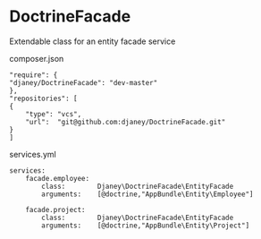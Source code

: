 # DoctrineFacade
Extendable class for an entity facade service

composer.json

    "require": {
    "djaney/DoctrineFacade": "dev-master"
    },
    "repositories": [
    {
        "type": "vcs",
        "url":  "git@github.com:djaney/DoctrineFacade.git"
    }
    ]


services.yml


    services:
        facade.employee:
            class:        Djaney\DoctrineFacade\EntityFacade
            arguments:    [@doctrine,"AppBundle\Entity\Employee"]

        facade.project:
            class:        Djaney\DoctrineFacade\EntityFacade
            arguments:    [@doctrine,"AppBundle\Entity\Project"]

